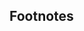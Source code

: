## Footnotes
[^1]: Licensed under the permissive MIT License.
[^2]: Garen Torikian (29 October 2015). "[Why Atom?](http://flight-manual.atom.io/getting-started/sections/why-atom/)". *Flight Manual*: Atom Community. Retrieved 25 March 2016.
[^3]: This level of schooling is also known as &ldquo;elementary school&rdquo; in North America.
[^4]: In contrast with both GNU Emacs and Vim, which have a steep learning curve and usually take even seasoned programmers at least weeks to pick up.
[^5]: Ben Ogle (25 June 2015). "[Atom 1.0](blog.atom.io/2015/06/25/atom-1-0.html)". *Atom Blog*: Atom Community. Retrieved 25 March 2016.
[^6]: Also licensed under the permissive MIT License.
[^7]: A functionality provided by the [`terminal-plus`](https://atom.io/packages/terminal-plus) package.
[^8]: A functionality provided by the pre-installed package, [`git-plus`](https://atom.io/packages/git-plus). This functionality is similar to an in-built functionality of GNU Emacs, to also do git commands without a terminal.
[^9]: Using the [`build`](https://atom.io/packages/build) package.
[^10]: Such as Python scripts, this functionality is provided by the [`script`](https://atom.io/packages/script) package.
[^11]: Which can be done using the [`pigments`](https://atom.io/packages/pigments) package.
[^12]: Which is done using the [`package-sync`](https://atom.io/packages/package-sync) package.
